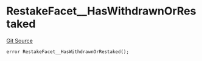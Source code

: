 # RestakeFacet__HasWithdrawnOrRestaked
[Git Source](https://github.com/VaporFi/liquid-staking/blob/3b515db4cbed442e9d462b37141dae8e14c9c9d0/src/facets/RestakeFacet.sol)


```solidity
error RestakeFacet__HasWithdrawnOrRestaked();
```

